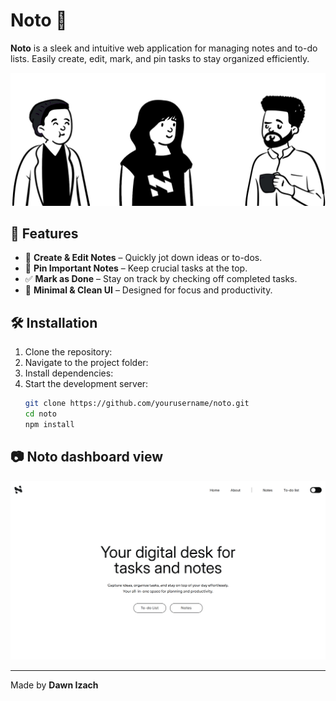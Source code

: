 # Noto 📝

**Noto** is a sleek and intuitive web application for managing notes and to-do lists. Easily create, edit, mark, and pin tasks to stay organized efficiently.

![Noto Screenshot](./src/assets/images/Pips.png)  

## 🚀 Features
- 📝 **Create & Edit Notes** – Quickly jot down ideas or to-dos.
- 📌 **Pin Important Notes** – Keep crucial tasks at the top.
- ✅ **Mark as Done** – Stay on track by checking off completed tasks.
- 🎨 **Minimal & Clean UI** – Designed for focus and productivity.

## 🛠️ Installation
1. Clone the repository:
2. Navigate to the project folder:
3. Install dependencies:
4. Start the development server:
   ```sh
   git clone https://github.com/yourusername/noto.git
   cd noto
   npm install
   ```


## 📷 Noto dashboard view
![Dashboard](./src/assets/images/Noto_wide.png)  

---

Made by **Dawn Izach**


